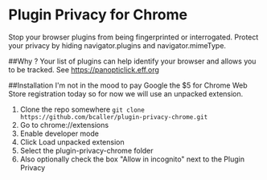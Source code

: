 # Plugin Privacy for Chrome
Stop your browser plugins from being fingerprinted or interrogated. Protect your privacy by hiding navigator.plugins and navigator.mimeType.

##Why ?
Your list of plugins can help identify your browser and allows you to be tracked. See https://panopticlick.eff.org

##Installation
I'm not in the mood to pay Google the $5 for Chrome Web Store registration today so for now we will use an unpacked extension.

1. Clone the repo somewhere ```git clone https://github.com/bcaller/plugin-privacy-chrome.git```
2. Go to chrome://extensions
3. Enable developer mode
4. Click Load unpacked extension
5. Select the plugin-privacy-chrome folder
6. Also optionally check the box "Allow in incognito" next to the Plugin Privacy